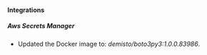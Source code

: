 #### Integrations
##### Aws Secrets Manager
- Updated the Docker image to: *demisto/boto3py3:1.0.0.83986*.
